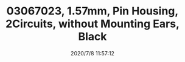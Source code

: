 ﻿---
layout: post 
title: 03067023, 1.57mm, Pin Housing, 2Circuits, without Mounting  Ears, Black
tags: 1625
categories: housing-terminal
overview: 1.57mm Diameter Standard .062" Pin and Socket Plug Housing, 2 Circuits, without Mounting Ears, Black
part_number: 03067023
thumb_img: static/202007/444-thumb-20200708195744.jpg
small_img: static/202007/444-20200708195744.jpg
date: 2020/7/8 11:57:12
---



